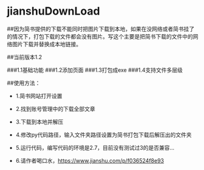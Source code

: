 # jianshuDownLoad

##因为简书提供的下载不能同时把图片下载到本地，如果在没网络或者简书挂了的情况下，打包下载的文件都会没有图片。写这个主要是把简书下载的文件中的网络图片下载并替换成本地链接。

##当前版本1.2

###1.1基础功能
###1.2添加页面
###1.3打包成exe
###1.4支持文件多层级

##使用方法：

* 1.简书网站打开设置

* 2.找到账号管理中的下载全部文章

* 3.下载到本地并解压

* 4.修改py代码路径，输入文件夹路径设置为简书打包下载后解压出的文件夹

* 5.运行代码，编写代码的环境是2.7，目前没有测试过3的是否兼容...

* 6.请作者喝口水，https://www.jianshu.com/p/f036524f8e93



